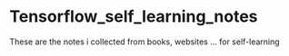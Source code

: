 # Tensorflow_self_learning_notes

These are the notes i collected from books, websites ... for self-learning
